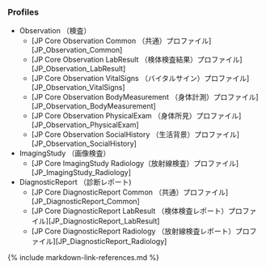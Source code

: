 ### Profiles
  * Observation （検査）
    * [JP Core Observation Common （共通）プロファイル][JP_Observation_Common]
    * [JP Core Observation LabResult （検体検査結果）プロファイル][JP_Observation_LabResult]
    * [JP Core Observation VitalSigns （バイタルサイン）プロファイル][JP_Observation_VitalSigns]
    * [JP Core Observation BodyMeasurement （身体計測）プロファイル][JP_Observation_BodyMeasurement]
    * [JP Core Observation PhysicalExam （身体所見）プロファイル][JP_Observation_PhysicalExam]
    * [JP Core Observation SocialHistory （生活背景）プロファイル][JP_Observation_SocialHistory]
  * ImagingStudy （画像検査）
    * [JP Core ImagingStudy Radiology（放射線検査）プロファイル][JP_ImagingStudy_Radiology]
  * DiagnosticReport （診断レポート)
    * [JP Core DiagnosticReport Common （共通）プロファイル][JP_DiagnosticReport_Common]
    * [JP Core DiagnosticReport LabResult （検体検査レポート）プロファイル][JP_DiagnosticReport_LabResult]
    * [JP Core DiagnosticReport Radiology （放射線検査レポート）プロファイル][JP_DiagnosticReport_Radiology]
    
{% include markdown-link-references.md %}